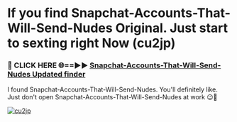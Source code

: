 # If you find Snapchat-Accounts-That-Will-Send-Nudes Original. Just start to sexting right Now (cu2jp)

<h3>🔴 CLICK HERE 🌐==►► <a href="https://tinyurl.com/mtbk5fxa" rel="nofollow">Snapchat-Accounts-That-Will-Send-Nudes Updated finder</a></h3>

I found Snapchat-Accounts-That-Will-Send-Nudes. You'll definitely like. Just don't open Snapchat-Accounts-That-Will-Send-Nudes at work 😉💬

[![cu2jp](https://i.imgur.com/Q8WKrnY.jpeg)](https://tinyurl.com/mtbk5fxa)
